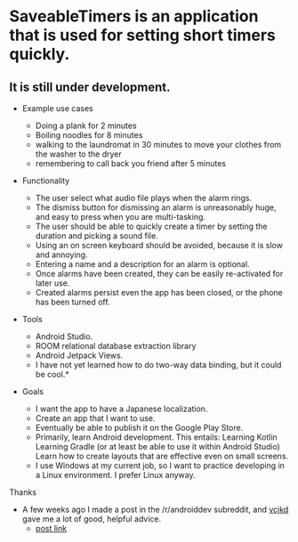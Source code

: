 # SaveableTimers is an application that is used for setting short timers quickly.  
## It is still under development.  

* Example use cases
    * Doing a plank for 2 minutes  
    * Boiling noodles for 8 minutes
    * walking to the laundromat in 30 minutes to move your clothes from the washer to the dryer
    * remembering to call back you friend after 5 minutes

* Functionality
    * The user select what audio file plays when the alarm rings.  
    * The dismiss button for dismissing an alarm is unreasonably huge, and easy to press when you are multi-tasking.
    * The user should be able to quickly create a timer by setting the duration and picking a sound file.
    * Using an on screen keyboard should be avoided, because it is slow and annoying.
    * Entering a name and a description for an alarm is optional.
    * Once alarms have been created, they can be easily re-activated for later use.
    * Created alarms persist even the app has been closed, or the phone has been turned off.

* Tools
    * Android Studio.
    * ROOM relational database extraction library
    * Android Jetpack Views.
    * I have not yet learned how to do two-way data binding, but it could be cool.* 

* Goals
    * I want the app to have a Japanese localization.
    * Create an app that I want to use.
    * Eventually be able to publish it on the Google Play Store.
    * Primarily, learn Android development. This entails:
        Learning Kotlin
        Learning Gradle (or at least be able to use it within Android Studio)
        Learn how to create layouts that are effective even on small screens.
    * I use Windows at my current job, so I want to practice developing in a Linux environment. I prefer Linux anyway.

Thanks
* A few weeks ago I made a post in the /r/androiddev subreddit, and [vcjkd](https://www.reddit.com/user/vcjkd/) gave me a lot of good, helpful advice.
    * [post link](https://www.reddit.com/r/androiddev/comments/pqg5l6/alarm_clock_apps_and_full_screen_activity/)

